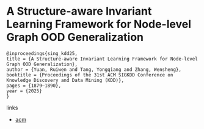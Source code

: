 # A Structure-aware Invariant Learning Framework for Node-level Graph OOD Generalization

```
@inproceedings{sing_kdd25,
title = {A Structure-aware Invariant Learning Framework for Node-level Graph OOD Generalization},
author = {Yuan, Ruiwen and Tang, Yongqiang and Zhang, Wensheng},
booktitle = {Proceedings of the 31st ACM SIGKDD Conference on Knowledge Discovery and Data Mining (KDD)},
pages = {1879–1890},
year = {2025}
}
```

links
- [acm](https://dl.acm.org/doi/10.1145/3690624.3709227)
